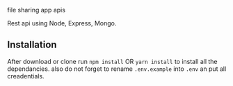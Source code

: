  file sharing app apis

Rest api using Node, Express, Mongo.







## Installation 
After download or clone run `npm install` OR `yarn install` to install all the dependancies.
also do not forget to rename `.env.example` into `.env` an put all creadentials.

